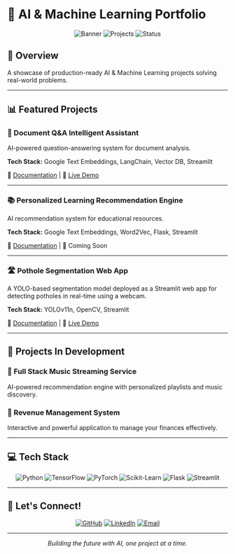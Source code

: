 # 🚀 AI & Machine Learning Portfolio

<div align="center">
  
![Banner](https://img.shields.io/badge/AI-Machine%20Learning-blue?style=for-the-badge)
![Projects](https://img.shields.io/badge/Projects-Open%20Source-green?style=for-the-badge)
![Status](https://img.shields.io/badge/Status-Active-brightgreen?style=for-the-badge)

</div>

## 🌟 Overview

A showcase of production-ready AI & Machine Learning projects solving real-world problems.

---

## 📊 Featured Projects

### 🤖 Document Q&A Intelligent Assistant

AI-powered question-answering system for document analysis.

**Tech Stack:** Google Text Embeddings, LangChain, Vector DB, Streamlit

📘 [Documentation](https://github.com/Nishanth1812/Projects/blob/main/Document_qna_Chatbot/README.md) | 🔗 [Live Demo](https://projects-86komz42enip8tavm3j76s.streamlit.app/)

---

### 📚 Personalized Learning Recommendation Engine

AI recommendation system for educational resources.

**Tech Stack:** Google Text Embeddings, Word2Vec, Flask, Streamlit

📘 [Documentation](https://github.com/Nishanth1812/Projects/blob/main/Ml_Projects/Course_Recommendation_System/README.md) | 🚧 Coming Soon

---

### 🛣️ Pothole Segmentation Web App

A YOLO-based segmentation model deployed as a Streamlit web app for detecting potholes in real-time using a webcam.

**Tech Stack:** YOLOv11n, OpenCV, Streamlit

📘 [Documentation](https://github.com/Nishanth1812/Projects/blob/main/Pothole%20Segmentation%20using%20yolo%20v11n%20model/README.md) | 🔗 [Live Demo](https://yolo-app-app-fmkndepx9rud2hpec5k7zv.streamlit.app/)

---

## 🔬 Projects In Development

### 🔹 Full Stack Music Streaming Service
AI-powered recommendation engine with personalized playlists and music discovery.

### 🔹 Revenue Management System
Interactive and powerful application to manage your finances effectively.

---

## 💻 Tech Stack

<div align="center">

![Python](https://img.shields.io/badge/Python-3776AB?style=for-the-badge&logo=python&logoColor=white)
![TensorFlow](https://img.shields.io/badge/TensorFlow-FF6F00?style=for-the-badge&logo=tensorflow&logoColor=white)
![PyTorch](https://img.shields.io/badge/PyTorch-EE4C2C?style=for-the-badge&logo=pytorch&logoColor=white)
![Scikit-Learn](https://img.shields.io/badge/Scikit--Learn-F7931E?style=for-the-badge&logo=scikit-learn&logoColor=white)
![Flask](https://img.shields.io/badge/Flask-000000?style=for-the-badge&logo=flask&logoColor=white)
![Streamlit](https://img.shields.io/badge/Streamlit-FF4B4B?style=for-the-badge&logo=streamlit&logoColor=white)

</div>

---

## 🤝 Let's Connect!

<div align="center">

[![GitHub](https://img.shields.io/badge/GitHub-Nishanth1812-181717?style=for-the-badge&logo=github)](https://github.com/Nishanth1812)
[![LinkedIn](https://img.shields.io/badge/LinkedIn-Nishanth%20Devabathini-0A66C2?style=for-the-badge&logo=linkedin)](https://www.linkedin.com/in/nishanth-devabathini-738a8a212/)
[![Email](https://img.shields.io/badge/Email-dn8.porps@gmail.com-EA4335?style=for-the-badge&logo=gmail)](mailto:dn8.porps@gmail.com)

</div>

---

<div align="center">
  <p><i>Building the future with AI, one project at a time.</i></p>
</div>
